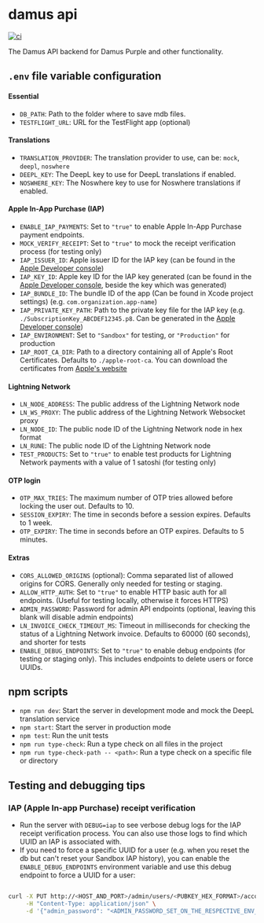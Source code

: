 
# damus api

[![ci](https://github.com/damus-io/api/actions/workflows/node.js.yml/badge.svg)](https://github.com/damus-io/api/actions)

The Damus API backend for Damus Purple and other functionality.


## `.env` file variable configuration

#### Essential

- `DB_PATH`: Path to the folder where to save mdb files.
- `TESTFLIGHT_URL`: URL for the TestFlight app (optional)

#### Translations

- `TRANSLATION_PROVIDER`: The translation provider to use, can be: `mock`, `deepl`, `noswhere`
- `DEEPL_KEY`: The DeepL key to use for DeepL translations if enabled.
- `NOSWHERE_KEY`: The Noswhere key to use for Noswhere translations if enabled.

#### Apple In-App Purchase (IAP)

- `ENABLE_IAP_PAYMENTS`: Set to `"true"` to enable Apple In-App Purchase payment endpoints.
- `MOCK_VERIFY_RECEIPT`: Set to `"true"` to mock the receipt verification process (for testing only)
- `IAP_ISSUER_ID`: Apple issuer ID for the IAP key (can be found in the [Apple Developer console](https://appstoreconnect.apple.com/access/api/subs))
- `IAP_KEY_ID`: Apple key ID for the IAP key generated (can be found in the [Apple Developer console](https://appstoreconnect.apple.com/access/api/subs), beside the key which was generated)
- `IAP_BUNDLE_ID`: The bundle ID of the app (Can be found in Xcode project settings) (e.g. `com.organization.app-name`)
- `IAP_PRIVATE_KEY_PATH`: Path to the private key file for the IAP key (e.g. `./SubscriptionKey_ABCDEF12345.p8`. Can be generated in the [Apple Developer console](https://appstoreconnect.apple.com/access/api/subs))
- `IAP_ENVIRONMENT`: Set to `"Sandbox"` for testing, or `"Production"` for production
- `IAP_ROOT_CA_DIR`: Path to a directory containing all of Apple's Root Certificates. Defaults to `./apple-root-ca`. You can download the certificates from [Apple's website](https://www.apple.com/certificateauthority/)

#### Lightning Network

- `LN_NODE_ADDRESS`: The public address of the Lightning Network node
- `LN_WS_PROXY`: The public address of the Lightning Network Websocket proxy
- `LN_NODE_ID`: The public node ID of the Lightning Network node in hex format
- `LN_RUNE`: The public node ID of the Lightning Network node
- `TEST_PRODUCTS`: Set to `"true"` to enable test products for Lightning Network payments with a value of 1 satoshi (for testing only)


#### OTP login

- `OTP_MAX_TRIES`: The maximum number of OTP tries allowed before locking the user out. Defaults to 10.
- `SESSION_EXPIRY`: The time in seconds before a session expires. Defaults to 1 week.
- `OTP_EXPIRY`: The time in seconds before an OTP expires. Defaults to 5 minutes.

#### Extras

- `CORS_ALLOWED_ORIGINS` (optional): Comma separated list of allowed origins for CORS. Generally only needed for testing or staging.
- `ALLOW_HTTP_AUTH`: Set to `"true"` to enable HTTP basic auth for all endpoints. (Useful for testing locally, otherwise it forces HTTPS)
- `ADMIN_PASSWORD`: Password for admin API endpoints (optional, leaving this blank will disable admin endpoints)
- `LN_INVOICE_CHECK_TIMEOUT_MS`: Timeout in milliseconds for checking the status of a Lightning Network invoice. Defaults to 60000 (60 seconds), and shorter for tests
- `ENABLE_DEBUG_ENDPOINTS`: Set to `"true"` to enable debug endpoints (for testing or staging only). This includes endpoints to delete users or force UUIDs.

## npm scripts

- `npm run dev`: Start the server in development mode and mock the DeepL translation service
- `npm start`: Start the server in production mode
- `npm test`: Run the unit tests
- `npm run type-check`: Run a type check on all files in the project
- `npm run type-check-path -- <path>`: Run a type check on a specific file or directory

## Testing and debugging tips

### IAP (Apple In-app Purchase) receipt verification

- Run the server with `DEBUG=iap` to see verbose debug logs for the IAP receipt verification process. You can also use those logs to find which UUID an IAP is associated with.
- If you need to force a specific UUID for a user (e.g. when you reset the db but can't reset your Sandbox IAP history), you can enable the `ENABLE_DEBUG_ENDPOINTS` environment variable and use this debug endpoint to force a UUID for a user:
  ```
```bash
curl -X PUT http://<HOST_AND_PORT>/admin/users/<PUBKEY_HEX_FORMAT>/account-uuid \
     -H "Content-Type: application/json" \
     -d '{"admin_password": "<ADMIN_PASSWORD_SET_ON_THE_RESPECTIVE_ENV_VARIABLE>", "account_uuid": "<UUID_FOUND_ON_IAP_TRANSACTION>"}'
```


